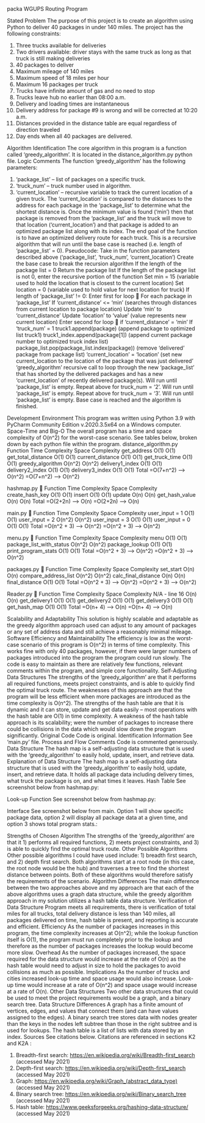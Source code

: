 packa 
WGUPS Routing Program


Stated Problem
The purpose of this project is to create an algorithm using Python to deliver 40 packages in under 140 miles. The project has the following constraints:
1)	Three trucks available for deliveries
2)	Two drivers available: driver stays with the same truck as long as that truck is still making deliveries
3)	40 packages to deliver
4)	Maximum mileage of 140 miles
5)	Maximum speed of 18 miles per hour
6)	Maximum 16 packages per truck
7)	Trucks have infinite amount of gas and no need to stop
8)	Trucks leave hub no earlier than 08:00 a.m.
9)	Delivery and loading times are instantaneous
10)	Delivery address for package #9 is wrong and will be corrected at 10:20 a.m.
11)	Distances provided in the distance table are equal regardless of direction traveled
12)	Day ends when all 40 packages are delivered.

Algorithm Identification
The core algorithm in this program is a function called ‘greedy_algorithm’. It is located in the distance_algorithm.py python file.
Logic Comments
The function ‘greedy_algorithm’ has the following parameters:
1)	‘package_list’ – list of packages on a specific truck.
2)	‘truck_num’ – truck number used in algorithm.
3)	‘current_location’ – recursive variable to track the current location of a given truck.
The ‘current_location’ is compared to the distances to the address for each package in the ‘package_list’ to determine what the shortest distance is. Once the minimum value is found (‘min’) then that package is removed from the ‘package_list’ and the truck will move to that location (‘current_location’) and that package is added to an optimized package list along with its index. The end goal of the function is to have an optimized delivery route for each truck. This is a recursive algorithm that will run until the base case is reached (i.e. length of ‘package_list’ = 0).
Pseudocode:
Take in the function parameters described above (‘package_list’, ‘truck_num’, ‘current_location’)
Create the base case to break the recursion algorithm
	If the length of the package list = 0
		Return the package list
If the length of the package list is not 0, enter the recursive portion of the function
	Set min = 15 (variable used to hold the location that is closest to the current location)
	Set location = 0 (variable used to hold value for next location for truck)
	If length of ‘package_list’ != 0:
Enter first for loop  For each package in ‘package_list’
If ‘current_distance’ <= ‘min’ (searches through distances from current location to package location)
	Update ‘min’ to ‘current_distance’
	Update ‘location’ to ‘value’ (value represents new current location)
			Enter second for loop  if ‘current_distance’ = ‘min’
					If ‘truck_num’ = 1
						truck1.append(package) (append package to optimized list truck1)
truck1_index.append(package[1]) (append current package number to optimized truck index list)
package_list.pop(package_list.index(package)) (remove ‘delivered’ package from package list)
‘current_location’ = ‘location’ (set new current_location to the location of the package that was just delivered’
‘greedy_algorithm’ recursive call to loop through the new ‘package_list’ that has shorted by the delivered packages and has a new ‘current_location’ of recently delivered package(s). Will run until ‘package_list’ is empty.
					Repeat above for truck_num = ‘2’. Will run until ‘package_list’ is empty.
					Repeat above for truck_num = ‘3’. Will run until ‘package_list’ is empty.
		Base case is reached and the algorithm is finished.

Development Environment
This program was written using Python 3.9 with PyCharm Community Edition v.2020.3.5x64 on a Windows computer.
Space-Time and Big-O
The overall program has a time and space complexity of O(n^2) for the worst-case scenario. See tables below, broken down by each python file within the program.
distance_algorithm.py
Function	Time Complexity	Space Complexity
get_address	O(1)	O(1)
get_total_distance	O(1)	O(1)
current_distance	O(1)	O(1)
get_truck_time	O(1)	O(1)
greedy_algorithm	O(n^2)	O(n^2)
delivery1_index	O(1)	O(1)
delivery2_index	O(1)	O(1)
delivery3_index	O(1)	O(1)
Total	=O(7+n^2) --> O(n^2)	=O(7+n^2) --> O(n^2)


hashmap.py 
Function	Time Complexity	Space Complexity
create_hash_key	O(1)	O(1)
insert	O(1)	O(1)
update	O(n)	O(n)
get_hash_value	O(n)	O(n)
Total	=O(2+2n) --> O(n)	=O(2+2n) --> O(n)

main.py 
Function	Time Complexity	Space Complexity
user_input = 1	O(1)	O(1)
user_input = 2	O(n^2)	O(n^2)
user_input = 3	O(1)	O(1)
user_input = 0	O(1)	O(1)
Total	=O(n^2 + 3) --> O(n^2)	=O(n^2 + 3) --> O(n^2)

menu.py  
Function	Time Complexity	Space Complexity
menu	O(1)	O(1)
package_list_with_status	O(n^2)	O(n^2)
package_lookup	O(1)	O(1)
print_program_stats	O(1)	O(1)
Total	=O(n^2 + 3) --> O(n^2)	=O(n^2 + 3) --> O(n^2)

packages.py  
Function	Time Complexity	Space Complexity
set_start	O(n)	O(n)
compare_address_list	O(n^2)	O(n^2)
calc_final_distance	O(n)	O(n)
final_distance	O(1)	O(1)
Total	=O(n^2 + 3) --> O(n^2)	=O(n^2 + 3) --> O(n^2)


Reader.py 
Function	Time Complexity	Space Complexity
N/A - line 16	O(n)	O(n)
get_delivery1	O(1)	O(1)
get_delivery2	O(1)	O(1)
get_delivery3	O(1)	O(1)
get_hash_map	O(1)	O(1)
Total	=O(n+ 4) --> O(n)	=O(n+ 4) --> O(n)

Scalability and Adaptability
This solution is highly scalable and adaptable as the greedy algorithm approach used can adjust to any amount of packages or any set of address data and still achieve a reasonably minimal mileage.
Software Efficiency and Maintainability
The efficiency is low as the worst-case scenario of this program is O(n^2) in terms of time complexity. This works fine with only 40 packages, however, if there were larger numbers of packages introduced into the program the program could run slowly. The code is easy to maintain as there are relatively few functions, relevant comments within the program, and simple core functionality.
Self-Adjusting Data Structures
The strengths of the ‘greedy_algorithm’ are that it performs all required functions, meets project constraints, and is able to quickly find the optimal truck route. The weaknesses of this approach are that the program will be less efficient when more packages are introduced as the time complexity is O(n^2). The strengths of the hash table are that it is dynamic and it can store, update and get data easily – most operations with the hash table are O(1) in time complexity. A weakness of the hash table approach is its scalability; were the number of packages to increase there could be collisions in the data which would slow down the program significantly.
Original Code
Code is original.
Identification Information
See ‘main.py’ file.
Process and Flow Comments
Code is commented generously.
Data Structure
The hash map is a self-adjusting data structure that is used with the ‘greedy_algorithm’ to easily hold, update, insert, and retrieve data.
Explanation of Data Structure
The hash map is a self-adjusting data structure that is used with the ‘greedy_algorithm’ to easily hold, update, insert, and retrieve data. It holds all package data including delivery times, what truck the package is on, and what times it leaves.
 Hash Table
See screenshot below from hashmap.py:
 
Look-up Function
See screenshot below from hashmap.py:
 
Interface
See screenshot below from main. Option 1 will show specific package data, option 2 will display all package data at a given time, and option 3 shows total program stats.:
 
Strengths of Chosen Algorithm
The strengths of the ‘greedy_algorithm’ are that it 1) performs all required functions, 2) meets project constraints, and 3) is able to quickly find the optimal truck route.
Other Possible Algorithms
Other possible algorithms I could have used include: 1) breadth first search, and 2) depth first search. Both algorithms start at a root node (in this case, the root node would be the hub) and traverses a tree to find the shortest distance between points. Both of these algorithms would therefore satisfy the requirements of the scenario.
Algorithm Differences
The main difference between the two approaches above and my approach are that each of the above algorithms uses a graph data structure, while the greedy algorithm approach in my solution utilizes a hash table data structure.
Verification of Data Structure
Program meets all requirements, there is verification of total miles for all trucks, total delivery distance is less than 140 miles, all packages delivered on time, hash table is present, and reporting is accurate and efficient.
Efficiency
As the number of packages increases in this program, the time complexity increases at O(n^2); while the lookup function itself is O(1), the program must run completely prior to the lookup and therefore as the number of packages increases the lookup would become more slow.
Overhead
As the number of packages increased, the space required for the data structure would increase at the rate of O(n) as the hash table would need to adjust in size to hold the packages to avoid collisions as much as possible.
Implications
As the number of trucks and cities increased look-up time and space usage would also increase. Look-up time would increase at a rate of O(n^2) and space usage would increase at a rate of O(n).
Other Data Structures
Two other data structures that could be used to meet the project requirements would be a graph, and a binary search tree.
Data Structure Differences
A graph has a finite amount of vertices, edges, and values that connect them (and can have values assigned to the edges). A binary search tree stores data with nodes greater than the keys in the nodes left subtree than those in the right subtree and is used for lookups. The hash table is a list of lists with data stored by an index.
Sources
See citations below. Citations are referenced in sections K2 and K2A :
1)	Breadth-first search: https://en.wikipedia.org/wiki/Breadth-first_search (accessed May 2021)
2)	Depth-first search: https://en.wikipedia.org/wiki/Depth-first_search (accessed May 2021)
3)	Graph: https://en.wikipedia.org/wiki/Graph_(abstract_data_type) (accessed May 2021)
4)	Binary search tree: https://en.wikipedia.org/wiki/Binary_search_tree (accessed May 2021)
5)	Hash table: https://www.geeksforgeeks.org/hashing-data-structure/ (accessed May 2021)

